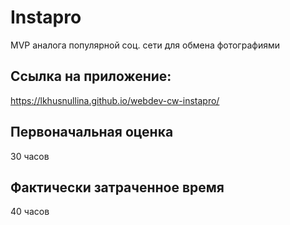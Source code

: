 # Instapro

MVP аналога популярной соц. сети для обмена фотографиями

## Ссылка на приложение:

https://lkhusnullina.github.io/webdev-cw-instapro/

## Первоначальная оценка

30 часов

## Фактически затраченное время

40 часов
